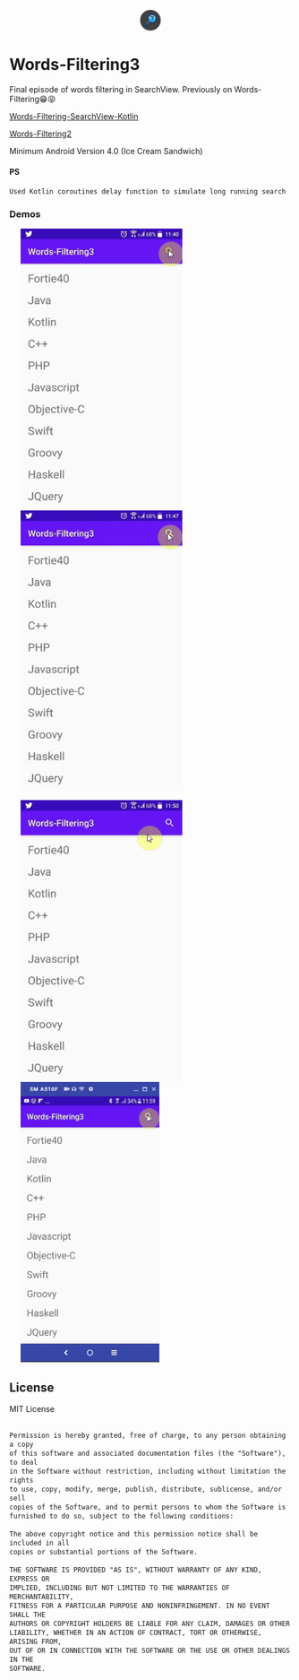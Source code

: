<p align="center"><img 
	src="demo/logo.png" 
	alt="Logo" width="40px" height="40px" /></p>
  
# Words-Filtering3
Final episode of words filtering in SearchView. Previously on Words-Filtering:grin::stuck_out_tongue_closed_eyes:

[Words-Filtering-SearchView-Kotlin](https://github.com/fortie40/Words-Filtering-SearchView-Kotlin)

[Words-Filtering2](https://github.com/fortie40/Words-Filtering2)

Minimum Android Version 4.0 (Ice Cream Sandwich)

#### PS
	Used Kotlin coroutines delay function to simulate long running search

### Demos
<img 
	src="demo/demo1.gif" 
	alt="Demo" height="500px" hspace="20" />
<img 
	src="demo/demo2.gif" 
	alt="Demo" height="500px" hspace="20" />
	
<img 
	src="demo/demo3.gif" 
	alt="Demo" height="500px" hspace="20" />
<img 
	src="demo/demo4.gif" 
	alt="Demo" height="500px" hspace="20" />

## License

MIT License

```Copyright (c) 2020 fortie40

Permission is hereby granted, free of charge, to any person obtaining a copy
of this software and associated documentation files (the "Software"), to deal
in the Software without restriction, including without limitation the rights
to use, copy, modify, merge, publish, distribute, sublicense, and/or sell
copies of the Software, and to permit persons to whom the Software is
furnished to do so, subject to the following conditions:

The above copyright notice and this permission notice shall be included in all
copies or substantial portions of the Software.

THE SOFTWARE IS PROVIDED "AS IS", WITHOUT WARRANTY OF ANY KIND, EXPRESS OR
IMPLIED, INCLUDING BUT NOT LIMITED TO THE WARRANTIES OF MERCHANTABILITY,
FITNESS FOR A PARTICULAR PURPOSE AND NONINFRINGEMENT. IN NO EVENT SHALL THE
AUTHORS OR COPYRIGHT HOLDERS BE LIABLE FOR ANY CLAIM, DAMAGES OR OTHER
LIABILITY, WHETHER IN AN ACTION OF CONTRACT, TORT OR OTHERWISE, ARISING FROM,
OUT OF OR IN CONNECTION WITH THE SOFTWARE OR THE USE OR OTHER DEALINGS IN THE
SOFTWARE.
